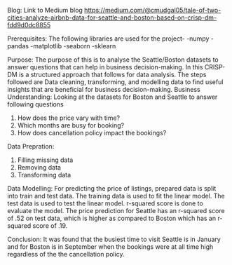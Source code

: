 
Blog: Link to Medium blog https://medium.com/@cmudgal05/tale-of-two-cities-analyze-airbnb-data-for-seattle-and-boston-based-on-crisp-dm-fdd9d0dc8855


Prerequisites:
The following libraries are used for the project-
    -numpy
    -pandas
    -matplotlib
    -seaborn
    -sklearn
    
Purpose:   The purpose of this is to analyse the Seattle/Boston datasets to answer questions that can help in business decision-making. In this CRISP-DM is a structured approach that follows for data analysis. The steps followed are Data cleaning, transforming, and modelling data to find useful insights that are beneficial for business decision-making. 
Business Understanding: Looking at the datasets for Boston and Seattle to answer following questions
1) How does the price vary with time?
2) Which months are busy for booking?
3) How does cancellation policy impact the bookings?

Data Prepration:
1) Filling missing data
2) Removing data
3) Transforming data

Data Modelling:
For predicting the price of listings, prepared data is split into train and test data. The training data is used to fit the linear model. The test data is used to test the linear model.  r-squared score is done to evaluate the model. The price prediction for Seattle has an r-squared score of .52 on test data, which is higher as compared to Boston which has an r-squared score of .19. 

Conclusion: It was found that the busiest time to visit Seattle is in January and for Boston is in September when the bookings were at all time high regardless of the the cancellation policy.

